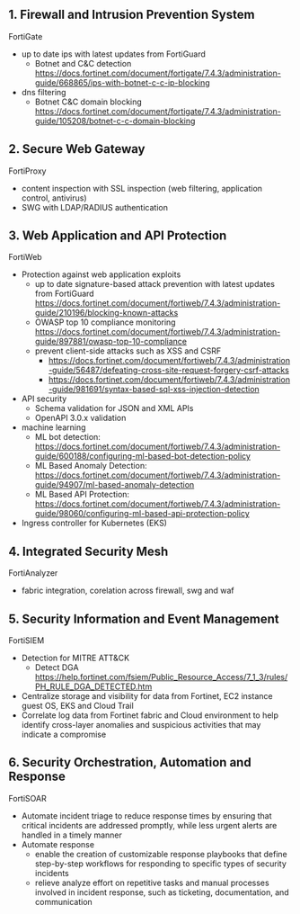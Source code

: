 ## 1. Firewall and Intrusion Prevention System

FortiGate
- up to date ips with latest updates from FortiGuard
  - Botnet and C&C detection https://docs.fortinet.com/document/fortigate/7.4.3/administration-guide/668865/ips-with-botnet-c-c-ip-blocking
- dns filtering
  - Botnet C&C domain blocking https://docs.fortinet.com/document/fortigate/7.4.3/administration-guide/105208/botnet-c-c-domain-blocking

## 2. Secure Web Gateway

FortiProxy
- content inspection with SSL inspection (web filtering, application control, antivirus)
- SWG with LDAP/RADIUS authentication

## 3. Web Application and API Protection

FortiWeb
- Protection against web application exploits
  - up to date signature-based attack prevention with latest updates from FortiGuard https://docs.fortinet.com/document/fortiweb/7.4.3/administration-guide/210196/blocking-known-attacks
  - OWASP top 10 compliance monitoring https://docs.fortinet.com/document/fortiweb/7.4.3/administration-guide/897881/owasp-top-10-compliance
  - prevent client-side attacks such as XSS and CSRF
    - https://docs.fortinet.com/document/fortiweb/7.4.3/administration-guide/56487/defeating-cross-site-request-forgery-csrf-attacks
    - https://docs.fortinet.com/document/fortiweb/7.4.3/administration-guide/981691/syntax-based-sql-xss-injection-detection
- API security
  - Schema validation for JSON and XML APIs
  - OpenAPI 3.0.x validation
- machine learning
  - ML bot detection: https://docs.fortinet.com/document/fortiweb/7.4.3/administration-guide/600188/configuring-ml-based-bot-detection-policy
  - ML Based Anomaly Detection: https://docs.fortinet.com/document/fortiweb/7.4.3/administration-guide/94907/ml-based-anomaly-detection
  - ML Based API Protection: https://docs.fortinet.com/document/fortiweb/7.4.3/administration-guide/98060/configuring-ml-based-api-protection-policy
- Ingress controller for Kubernetes (EKS)

## 4. Integrated Security Mesh

FortiAnalyzer
- fabric integration, corelation across firewall, swg and waf

## 5. Security Information and Event Management

FortiSIEM
- Detection for MITRE ATT&CK
  - Detect DGA https://help.fortinet.com/fsiem/Public_Resource_Access/7_1_3/rules/PH_RULE_DGA_DETECTED.htm
- Centralize storage and visibility for data from Fortinet, EC2 instance guest OS, EKS and Cloud Trail
- Correlate log data from Fortinet fabric and Cloud environment to help identify cross-layer anomalies and suspicious activities that may indicate a compromise

## 6. Security Orchestration, Automation and Response

FortiSOAR
- Automate incident triage to reduce response times by ensuring that critical incidents are addressed promptly, while less urgent alerts are handled in a timely manner
- Automate response
  - enable the creation of customizable response playbooks that define step-by-step workflows for responding to specific types of security incidents
  - relieve analyze effort on repetitive tasks and manual processes involved in incident response, such as ticketing, documentation, and communication
